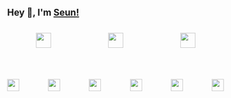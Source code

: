 ## Hey 🚀, I'm [Seun!](https://www.linkedin.com/in/seunajayi) 

<br />
<div style="display:flex;justify-content:space-around;max-width:700px;margin:0 auto;">
  <a href="https://www.linkedin.com/in/seunajayi">
    <img width="35px" src="https://cdn.simpleicons.org/linkedin"  />
  </a>
  <a href="https://www.instagram.com/shunnnn.__/">
    <img width="35px" src="https://cdn.simpleicons.org/instagram/fff" />
  </a>
  <a href="http://twitter.com/shun_nnnnnn">
    <img width="35px" src="https://cdn.simpleicons.org/twitter" />
  </a>
</div>
<br />

#

<br />
<div style="display:flex;justify-content:space-between;max-width:600px;margin:0 auto;">
  <img width="28px" src="https://cdn.simpleicons.org/react" />
  <img width="28px" src="https://cdn.simpleicons.org/javascript" />
  <img width="28px" src="https://cdn.simpleicons.org/redux" />
  <img width="28px" src="https://cdn.simpleicons.org/tailwindcss" />
  <img width="28px" src="https://cdn.simpleicons.org/bootstrap" />
  <img width="28px" src="https://cdn.simpleicons.org/firebase" />
</div>
<br />

#
